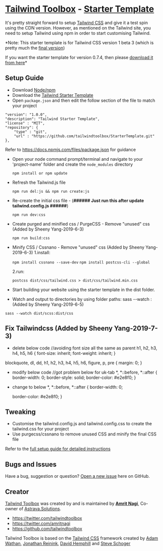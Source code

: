 # [Tailwind Toolbox](https://www.tailwindtoolbox.com/) - [Starter Template](https://www.tailwindtoolbox.com/setup)

It's pretty straight forward to setup [Tailwind CSS](https://www.tailwindcss.com/) and give it a test spin using the CDN version. However, as mentioned on the Tailwind site, you need to setup Tailwind using npm in order to start customising Tailwind.

*Note: This starter template is for Tailwind CSS version 1 beta 3 (which is pretty much the [final version](https://twitter.com/adamwathan/status/1108450684783849472))

If you want the starter template for version 0.7.4, then please [download it from here](https://github.com/tailwindtoolbox/StarterTemplate/archive/v0-7-4.zip)*

## Setup Guide
* Download [Node/npm](https://nodejs.org/en/download/)
* Download the [Tailwind Starter Template](https://github.com/tailwindtoolbox/StarterTemplate/archive/master.zip)
* Open ```package.json``` and then edit the follow section of the file to match your project

```"name": "TailwindStarterTemplate",
"version": "1.0.0",
"description": "Tailwind Starter Template",
"license" : "MIT",
"repository": {
    "type" : "git",
    "url" : "https://github.com/tailwindtoolbox/StarterTemplate.git"
},
```

Refer to https://docs.npmjs.com/files/package.json for guidance

* Open your node command prompt/terminal and navigate to your 'project-name' folder and create the `node_modules` directory

   ```npm install or npm update```

* Refresh the Tailwind.js file

   ```npm run del:js && npm run create:js```

* Re-create the initial css file - (**######  Just run this after update tailwind.config.js ######**)

   ```npm run dev:css```

* Create purged and minified css / PurgeCSS - Remove "unused" css (Added by Sheeny Yang-2019-6-3)

   ```npm run build:css```

* Minify CSS / Cssnano - Remove "unused" css (Added by Sheeny Yang-2019-6-3)
   1.install:

   ```npm install cssnano --save-dev```
   ```npm install postcss-cli --global```

   2.run:

   ```postcss dist/css/tailwind.css > dist/css/tailwind.min.css```

* Start building your website using the starter template in the dist folder.

* Watch and output to directories by using folder paths:
  sass --watch <watch-path>:<output-path> (Added by Sheeny Yang-2019-6-5)

```sass --watch dist/scss:dist/css```


## Fix Tailwindcss (Added by Sheeny Yang-2019-7-3)
* delete below code //avoiding font size all the same as parent
h1,
h2,
h3,
h4,
h5,
h6 {
  font-size: inherit;
  font-weight: inherit;
}

blockquote,
dl,
dd,
h1,
h2,
h3,
h4,
h5,
h6,
figure,
p,
pre {
  margin: 0;
}

* modify below code //got problem below for uk-tab
*,
*::before,
*::after {
  border-width: 0;
  border-style: solid;
  border-color: #e2e8f0;
}

* change to below
*,
*::before,
*::after {
  border-width: 0;
  <!-- border-style: solid; -->
  border-color: #e2e8f0;
}


## Tweaking
* Customise the tailwind.config.js and tailwind.config.css to create the tailwind.css for your project
* Use purgecss/cssnano to remove unused CSS and minify the final CSS file

Refer to the [full setup guide for detailed instructions](https://www.tailwindtoolbox.com/setup)

## Bugs and Issues

Have a bug, suggestion or question? [Open a new issue](https://github.com/tailwindtoolbox/StarterTemplate/issues/new) here on GitHub.

## Creator

[Tailwind Toolbox](https://www.tailwindtoolbox.com/) was created by and is maintained by **[Amrit Nagi](https://amritnagi.info/)**, Co-owner of [Astrava.Solutions](https://astrava.solutions).

* https://twitter.com/tailwindtoolbox
* https://twitter.com/amritnagi
* https://github.com/tailwindtoolbox

Tailwind Toolbox is based on the [Tailwind CSS](https://www.tailwindcss.com/) framework created by [Adam Wathan](https://twitter.com/adamwathan), [Jonathan Reinink](https://twitter.com/reinink), [David Hemphill](https://twitter.com/davidhemphill) and [Steve Schoger](https://twitter.com/steveschoger)
